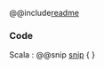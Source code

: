 @@include[readme](/step_001_http_request/README.md)

### Code 
Scala
: @@snip [snip](/step_001_http_request/src/main/scala/samples/Main.scala) { }

